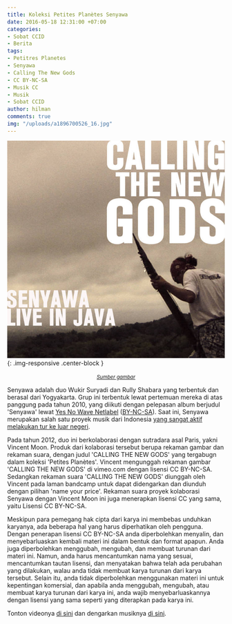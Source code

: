 ```yaml
---
title: Koleksi Petites Planètes Senyawa
date: 2016-05-18 12:31:00 +07:00
categories:
- Sobat CCID
- Berita
tags:
- Petitres Planetes
- Senyawa
- Calling The New Gods
- CC BY-NC-SA
- Musik CC
- Musik
- Sobat CCID
author: hilman
comments: true
img: "/uploads/a1896700526_16.jpg"
---
```


![a1896700526_16.jpg](/uploads/a1896700526_16.jpg){: .img-responsive .center-block }<center><small><i><a href="http://petitesplanetes.bandcamp.com/album/senyawa-o-calling-the-new-gods-live-in-java">Sumber gambar</a></i></small></center>

Senyawa adalah duo Wukir Suryadi dan Rully Shabara yang terbentuk dan berasal dari Yogyakarta. Grup ini terbentuk lewat pertemuan mereka di atas panggung pada tahun 2010, yang diikuti dengan pelepasan album berjudul 'Senyawa' lewat [Yes No Wave Netlabel](http://yesnowave.com/yesno051/) ([BY-NC-SA](https://creativecommons.org/licenses/by-nc-sa/4.0/deed.id)). Saat ini, Senyawa merupakan salah satu proyek musik dari Indonesia [yang  sangat aktif melakukan tur ke luar negeri](http://www.thejakartapost.com/news/2016/04/30/senyawa-s-plan-world-dominat-ion.html).

Pada tahun 2012, duo ini berkolaborasi dengan sutradara asal Paris, yakni Vincent Moon. Produk dari kolaborasi tersebut berupa rekaman gambar dan rekaman suara, dengan judul 'CALLING THE NEW GODS' yang tergabugn dalam koleksi 'Petites Planètes'. Vincent mengunggah rekaman gambar 'CALLING THE NEW GODS' di vimeo.com dengan lisensi CC BY-NC-SA. Sedangkan rekaman suara 'CALLING THE NEW GODS' diunggah oleh Vincent pada laman bandcamp untuk dapat didengarkan dan diunduh dengan pilihan 'name your price'. Rekaman suara proyek kolaborasi Senyawa dengan Vincent Moon ini juga menerapkan lisensi CC yang sama, yaitu Lisensi CC BY-NC-SA.

Meskipun para pemegang hak cipta dari karya ini membebas unduhkan karyanya, ada beberapa hal yang harus diperhatikan oleh pengguna. Dengan penerapan lisensi CC BY-NC-SA anda diperbolehkan menyalin, dan menyebarluaskan kembali materi ini dalam bentuk dan format apapun. Anda juga diperbolehkan menggubah, mengubah, dan membuat turunan dari materi ini. Namun, anda harus mencantumkan nama yang sesuai, mencantumkan tautan lisensi, dan menyatakan bahwa telah ada perubahan yang dilakukan, walau anda tidak membuat karya turunan dari karya tersebut. Selain itu, anda tidak diperbolehkan menggunakan materi ini untuk kepentingan komersial, dan apabila anda menggubah, mengubah, atau membuat karya turunan dari karya ini, anda wajib menyebarluaskannya dengan lisensi yang sama seperti yang diterapkan pada karya ini.

Tonton videonya [di sini](https://vimeo.com/54891015) dan dengarkan musiknya [di sini](http://petitesplanetes.bandcamp.com/album/senyawa-o-calling-the-new-gods-live-in-java).
